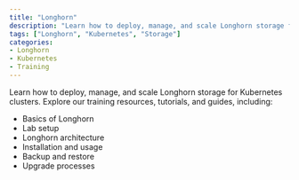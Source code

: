 ```yaml
---
title: "Longhorn"
description: "Learn how to deploy, manage, and scale Longhorn storage for Kubernetes clusters. Explore our training resources, tutorials, and guides."
tags: ["Longhorn", "Kubernetes", "Storage"]
categories:
- Longhorn
- Kubernetes
- Training
---
```


Learn how to deploy, manage, and scale Longhorn storage for Kubernetes clusters. Explore our training resources, tutorials, and guides, including:

- Basics of Longhorn
- Lab setup
- Longhorn architecture
- Installation and usage
- Backup and restore
- Upgrade processes